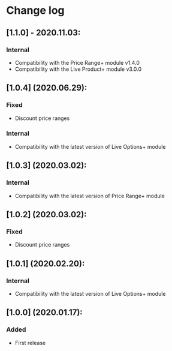 # Change log

## [1.1.0] - 2020.11.03:
### Internal
- Compatibility with the Price Range+ module v1.4.0
- Compatibility with the Live Product+ module v3.0.0

## [1.0.4] (2020.06.29):
### Fixed
- Discount price ranges
### Internal
- Compatibility with the latest version of Live Options+ module


## [1.0.3] (2020.03.02):
### Internal
- Compatibility with the latest version of Price Range+ module

## [1.0.2] (2020.03.02):
### Fixed
- Discount price ranges

## [1.0.1] (2020.02.20):
### Internal
- Compatibility with the latest version of Live Options+ module

## [1.0.0] (2020.01.17):
### Added
- First release
